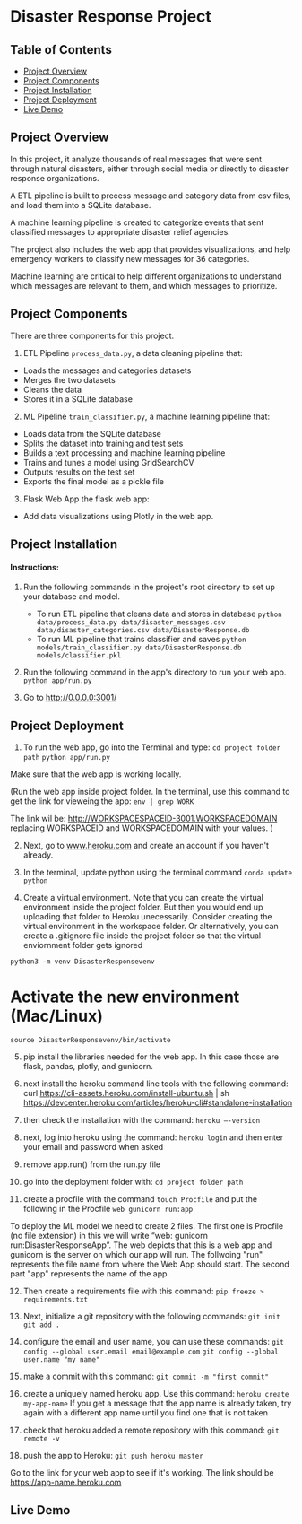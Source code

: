 # Disaster Response Project

## Table of Contents

- [Project Overview](#Project-Overview)
- [Project Components](#Project-Components)
- [Project Installation](#Project-Installation)
- [Project Deployment](#Project-Deployment)
- [Live Demo](#Live-Demo)

## Project Overview

In this project, it analyze thousands of real messages that were sent through natural disasters, either through social media or directly to disaster response organizations.

A ETL pipeline is built to precess message and category data from csv files, and load them into a SQLite database.

A machine learning pipeline is created to categorize events that sent classified messages to appropriate disaster relief agencies.

The project also includes the web app  that provides visualizations, and help emergency workers to classify new messages for 36 categories. 

Machine learning are critical to help different organizations to understand which messages are relevant to them, and which messages to prioritize.

## Project Components
There are three components for this project.

1. ETL Pipeline
`process_data.py`, a data cleaning pipeline that:
- Loads the messages and categories datasets
- Merges the two datasets
- Cleans the data
- Stores it in a SQLite database

2. ML Pipeline
`train_classifier.py`, a machine learning pipeline that:
- Loads data from the SQLite database
- Splits the dataset into training and test sets
- Builds a text processing and machine learning pipeline
- Trains and tunes a model using GridSearchCV
- Outputs results on the test set
- Exports the final model as a pickle file

3. Flask Web App
the flask web app:
- Add data visualizations using Plotly in the web app. 

## Project Installation
#### Instructions:
1. Run the following commands in the project's root directory to set up your database and model.

    - To run ETL pipeline that cleans data and stores in database
        `python data/process_data.py data/disaster_messages.csv data/disaster_categories.csv data/DisasterResponse.db`
    - To run ML pipeline that trains classifier and saves
        `python models/train_classifier.py data/DisasterResponse.db models/classifier.pkl`

2. Run the following command in the app's directory to run your web app.
    `python app/run.py`

3. Go to http://0.0.0.0:3001/

## Project Deployment
1. To run the web app, go into the Terminal and type:
`cd project folder path`
`python app/run.py`

Make sure that the web app is working locally.

(Run the web app inside project folder. In the terminal, use this command to get the link for vieweing the app:
`env | grep WORK`

The link wil be:
http://WORKSPACESPACEID-3001.WORKSPACEDOMAIN replacing WORKSPACEID and WORKSPACEDOMAIN with your values.
)

2. Next, go to www.heroku.com and create an account if you haven't already.

3. In the terminal, update python using the terminal command `conda update python`

4. Create a virtual environment. Note that you can create the virtual environment inside the project folder. But then you would end up uploading that folder to Heroku unecessarily. Consider creating the virtual environment in the workspace folder. Or alternatively, you can create a .gitignore file inside the project folder so that the virtual enviornment folder gets ignored

`python3 -m venv DisasterResponsevenv`
# Activate the new environment (Mac/Linux)
`source DisasterResponsevenv/bin/activate`

5. pip install the libraries needed for the web app. In this case those are flask, pandas, plotly, and gunicorn.

6. next install the heroku command line tools with the following command:
curl https://cli-assets.heroku.com/install-ubuntu.sh | sh
https://devcenter.heroku.com/articles/heroku-cli#standalone-installation

7. then check the installation with the command:
`heroku —-version`

8. next, log into heroku using the command:
`heroku login`
and then enter your email and password when asked

9. remove app.run() from the run.py file

10. go into the deployment folder with:
`cd project folder path`

11. create a procfile with the command
`touch Procfile`
and put the following in the Procfile
`web gunicorn run:app`

To deploy the ML model we need to create 2 files. The first one is Procfile (no file extension) in this we will write “web: gunicorn run:DisasterResponseApp”. The web depicts that this is a web app and gunicorn is the server on which our app will run. The follwoing "run" represents the file name from where the Web App should start. The second part "app" represents the name of the app.


12. Then create a requirements file with this command:
`pip freeze > requirements.txt`

13. Next, initialize a git repository with the following commands:
`git init`
`git add .`

14. configure the email and user name, you can use these commands:
`git config --global user.email email@example.com`
`git config --global user.name "my name"`

15. make a commit with this command:
`git commit -m "first commit"`

16. create a uniquely named heroku app. Use this command:
`heroku create my-app-name`
If you get a message that the app name is already taken, try again with a different app name until you find one that is not taken

17. check that heroku added a remote repository with this command:
`git remote -v`

18. push the app to Heroku:
`git push heroku master`

Go to the link for your web app to see if it's working. The link should be https://app-name.heroku.com

## Live Demo

